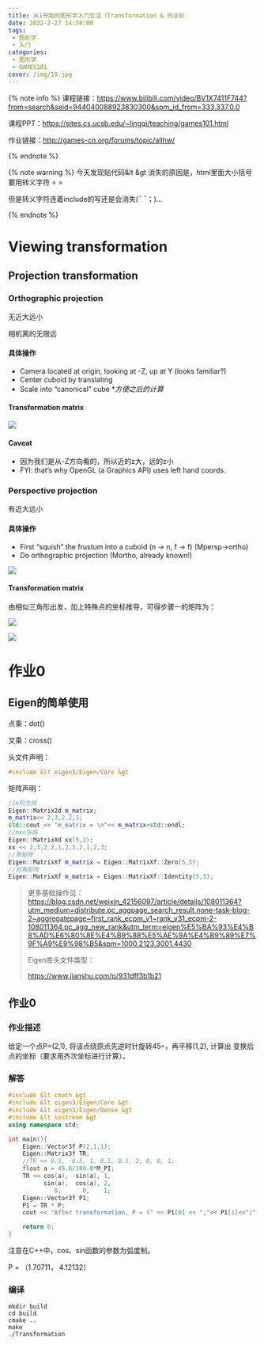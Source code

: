```yaml
---
title: 从1开始的图形学入门生活（Transformation & 作业0）
date: 2022-2-27 14:58:00
tags: 
 - 图形学
 - 入门
categories: 
 - 图形学
 - GAMES101
cover: /img/19.jpg
---
```


{% note info %}
课程链接：https://www.bilibili.com/video/BV1X7411F744?from=search&seid=944040088923830300&spm_id_from=333.337.0.0

课程PPT：https://sites.cs.ucsb.edu/~lingqi/teaching/games101.html

作业链接：http://games-cn.org/forums/topic/allhw/

{% endnote %}

{% note warning %}
今天发现贴代码&lt &gt 消失的原因是，html里面大小括号要用转义字符 = =

但是转义字符连着include的写还是会消失(ˉ  ˉ；)...

{% endnote %}

# Viewing transformation

## Projection transformation

### Orthographic projection

无近大远小

相机离的无限远

#### 具体操作

- Camera located at origin, looking at -Z, up at Y (looks familiar?) 
- Center cuboid by translating   
- Scale into “canonical” cube       **方便之后的计算*

#### Transformation matrix

![](1645864740675.png)

#### Caveat

- 因为我们是从-Z方向看的，所以近的z大，远的z小
- FYI: that’s why OpenGL (a Graphics API) uses left hand coords.  

### Perspective projection

有近大远小

#### 具体操作

- First “squish” the frustum into a cuboid (n -> n, f -> f) (Mpersp->ortho) 
- Do orthographic projection (Mortho, already known!) 

![](1645866490259.png)

#### Transformation matrix

由相似三角形出发，加上特殊点的坐标推导，可得步骤一的矩阵为：

![](1645866761408.png)

![](1645866801584.png)

# 作业0

## Eigen的简单使用

点乘：dot()

叉乘：cross()

头文件声明：

```c++
#include &lt eigen3/Eigen/Core &gt
```

矩阵声明：

```c++
//n阶方阵
Eigen::Matrix2d m_matrix;
m_matrix<< 2,3,2.2,1;
std::cout << "m_matrix = \n"<< m_matrix<std::endl;
//mxn方阵
Eigen::MatrixXd xx(5,2);
xx << 2,3,2.2,1,2,3,2,1,2,3;
//零矩阵
Eigen::MatrixXf m_matrix = Eigen::MatrixXf::Zero(5,5);
//对角矩阵
Eigen::MatrixXf m_matrix = Eigen::MatrixXf::Identity(5,5);
```

> 更多基础操作见：https://blog.csdn.net/weixin_42156097/article/details/108011364?utm_medium=distribute.pc_aggpage_search_result.none-task-blog-2~aggregatepage~first_rank_ecpm_v1~rank_v31_ecpm-2-108011364.pc_agg_new_rank&utm_term=eigen%E5%BA%93%E4%B8%AD%E6%80%8E%E4%B9%88%E5%AE%9A%E4%B9%89%E7%9F%A9%E9%98%B5&spm=1000.2123.3001.4430
>
> Eigen库头文件类型：
>
> https://www.jianshu.com/p/931dff3b1b21

## 作业0

### 作业描述

给定一个点P=(2,1), 将该点绕原点先逆时针旋转45◦，再平移(1,2), 计算出
变换后点的坐标（要求用齐次坐标进行计算）。

### 解答

```c++
#include &lt cmath &gt 
#include &lt eigen3/Eigen/Core &gt
#include &lt eigen3/Eigen/Dense &gt
#include &lt iostream &gt
using namespace std;

int main(){
    Eigen::Vector3f P(2,1,1);
    Eigen::Matrix3f TR;
    //TR << 0.5, -0.5, 1, 0.5, 0.5, 2, 0, 0, 1;
    float a = 45.0/180.0*M_PI;
    TR << cos(a), -sin(a), 1, 
          sin(a),  cos(a), 2, 
             0,      0,    1;
    Eigen::Vector3f P1;
    P1 = TR * P;
    cout << "After transformation, P = (" << P1[0] << ","<< P1[1]<<")" << endl;

    return 0;
}

```

注意在C++中，cos、sin函数的参数为弧度制。

P = （1.70711， 4.12132）

### 编译

```shell
mkdir build
cd build
cmake ..
make
./Transformation
```

